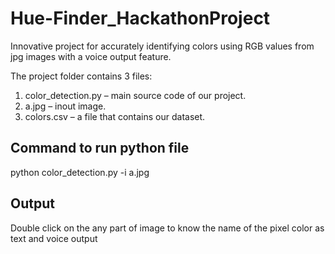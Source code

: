 # Hue-Finder_HackathonProject
Innovative project for accurately identifying colors using RGB values from jpg images with a voice output feature.

The project folder contains 3 files:

1. color_detection.py – main source code of our project.
2. a.jpg – inout image.
3. colors.csv – a file that contains our dataset.

## Command to run python file
python color_detection.py -i a.jpg

## Output  
Double click on the any part of image to know the name of the pixel color as text and voice output
